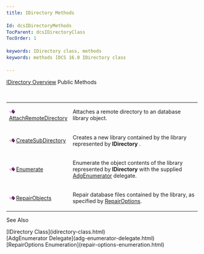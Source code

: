 ```yaml
---
title: IDirectory Methods

Id: dcsIDirectoryMethods
TocParent: dcsIDirectoryClass
TocOrder: 1

keywords: IDirectory class, methods
keywords: methods [DCS 16.0 IDirectory class

---
```


[IDirectory Overview](idirectory-class.html) 
Public Methods

<br />

<table class="dtTABLE" id="table3" x-use-null-cells="x-use-null-cells" style="border-spacing: 0px" cellspacing="0">
          <colgroup span="1">
            <col span="1" style="WIDTH: 20%" />
            <col span="1" style="WIDTH: 70%" />
          </colgroup>
          <tr valign="top">
            <td colspan="1" rowspan="1">

<img alt="public property" src="images/public-method.gif" x-maintain-ratio="TRUE" width="15" height="11" border="0" /> [ AttachRemoteDirectory](idirectory-class-attach-remote-directory-method.html) 
</td>
            <td colspan="1" rowspan="1">

Attaches a remote directory to an database library object.
</td>
          </tr>
          <tr>
            <td colspan="1" rowspan="1">

<img alt="public property" src="images/public-method.gif" x-maintain-ratio="TRUE" width="15" height="11" border="0" /> [ CreateSubDirectory](idirectory-class-create-subdirectory-method.html) 
</td>
            <td colspan="1" rowspan="1">

Creates a new library contained by the library represented by **IDirectory** .
</td>
          </tr>
          <tr>
            <td colspan="1" rowspan="1">

<img alt="public property" src="images/public-method.gif" x-maintain-ratio="TRUE" width="15" height="11" border="0" /> [Enumerate](idirectory-class-enumerate-method.html)
</td>
            <td colspan="1" rowspan="1">

Enumerate the object contents of the library represented by **IDirectory** with the supplied [AdgEnumerator](adg-enumerator-delegate.html) delegate.
</td>
          </tr>
          <tr>
            <td colspan="1" rowspan="1">

<img alt="public property" src="images/public-method.gif" x-maintain-ratio="TRUE" width="15" height="11" border="0" /> [RepairObjects](idirectory-class-repair-objects-method.html)
</td>
            <td colspan="1" rowspan="1">

Repair database files contained by the library, as specified by [ RepairOptions](repair-options-enumeration.html).
</td>
          </tr>
</table>

See Also

<dl />
      [IDirectory Class](idirectory-class.html)
      <br />
      [AdgEnumerator Delegate](adg-enumerator-delegate.html)
      <br />
      [RepairOptions Enumeration](repair-options-enumeration.html)

